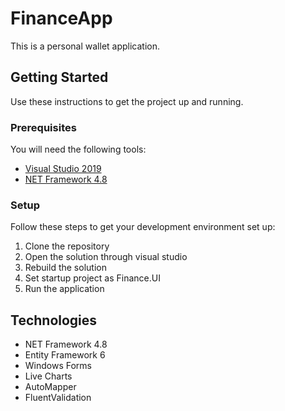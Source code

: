 # FinanceApp

This is a personal wallet application.

## Getting Started
Use these instructions to get the project up and running.

### Prerequisites
You will need the following tools:

* [Visual Studio 2019](https://visualstudio.microsoft.com/vs/)
* [NET Framework 4.8](https://dotnet.microsoft.com/download/dotnet-framework/net48)

### Setup
Follow these steps to get your development environment set up:

  1. Clone the repository
  2. Open the solution through visual studio
  3. Rebuild the solution
  4. Set startup project as Finance.UI
  5. Run the application

## Technologies
* NET Framework 4.8
* Entity Framework 6
* Windows Forms
* Live Charts
* AutoMapper
* FluentValidation
